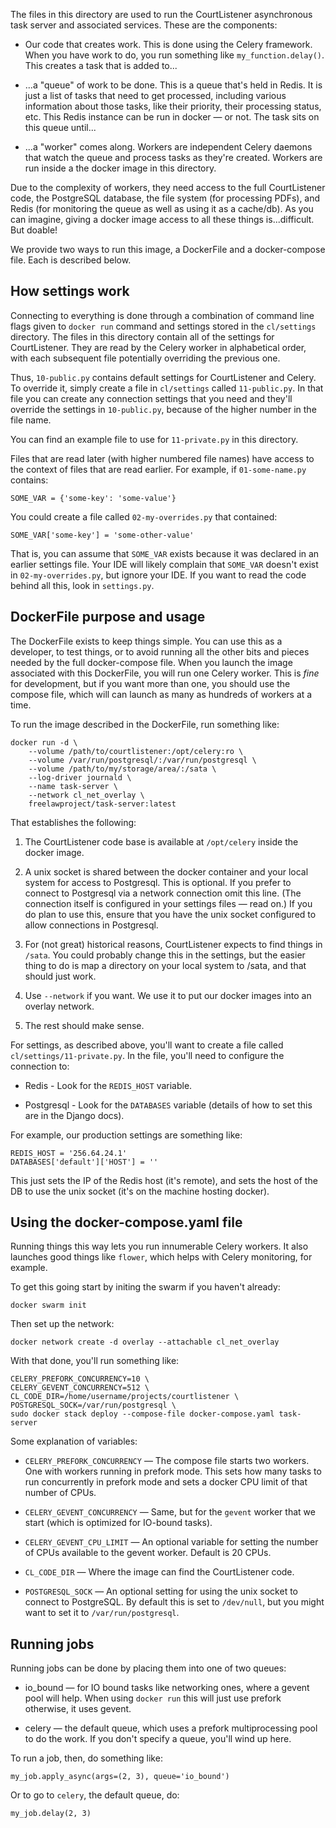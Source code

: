The files in this directory are used to run the CourtListener asynchronous task
server and associated services. These are the components:

 - Our code that creates work. This is done using the Celery framework. When 
   you have work to do, you run something like `my_function.delay()`. This
   creates a task that is added to...
 
 - ...a "queue" of work to be done. This is a queue that's held in Redis. It is 
   just a list of tasks that need to get processed, including various 
   information about those tasks, like their priority, their processing status, 
   etc. This Redis instance can be run in docker — or not. The task sits on 
   this queue until...  
 
 - ...a "worker" comes along. Workers are independent Celery daemons that watch
   the queue and process tasks as they're created. Workers are run inside a the
   docker image in this directory. 
   
Due to the complexity of workers, they need access to the full CourtListener 
code, the PostgreSQL database, the file system (for processing PDFs), and Redis
(for monitoring the queue as well as using it as a cache/db). As you can 
imagine, giving a docker image access to all these things is...difficult. But
doable! 

We provide two ways to run this image, a DockerFile and a docker-compose file. 
Each is described below.


## How settings work

Connecting to everything is done through a combination of command line flags 
given to `docker run` command and settings stored in the `cl/settings` 
directory. The files in this directory contain all of the settings for 
CourtListener. They are read by the Celery worker in alphabetical order, with
each subsequent file potentially overriding the previous one.

Thus, `10-public.py` contains default settings for CourtListener and Celery. To 
override it, simply create a file in `cl/settings` called `11-public.py`. In 
that file you can create any connection settings that you need and they'll 
override the settings in `10-public.py`, because of the higher number in the 
file name. 

You can find an example file to use for `11-private.py` in this directory.

Files that are read later (with higher numbered file names) have access to the 
context of files that are read earlier. For example, if `01-some-name.py` 
contains:
 
    SOME_VAR = {'some-key': 'some-value'}
    
You could create a file called `02-my-overrides.py` that contained:

    SOME_VAR['some-key'] = 'some-other-value'
    
That is, you can assume that `SOME_VAR` exists because it was declared in an 
earlier settings file. Your IDE will likely complain that `SOME_VAR` doesn't 
exist in `02-my-overrides.py`, but ignore your IDE. If you want to read the 
code behind all this, look in `settings.py`.


## DockerFile purpose and usage

The DockerFile exists to keep things simple. You can use this as a developer, 
to test things, or to avoid running all the other bits and pieces needed by the
full docker-compose file. When you launch the image associated with this 
DockerFile, you will run one Celery worker. This is *fine* for development, but 
if you want more than one, you should use the compose file, which will can 
launch as many as hundreds of workers at a time.

To run the image described in the DockerFile, run something like:

    docker run -d \ 
        --volume /path/to/courtlistener:/opt/celery:ro \
        --volume /var/run/postgresql/:/var/run/postgresql \
        --volume /path/to/my/storage/area/:/sata \
        --log-driver journald \
        --name task-server \
        --network cl_net_overlay \
        freelawproject/task-server:latest

That establishes the following:

1. The CourtListener code base is available at `/opt/celery` inside the docker 
   image.

1. A unix socket is shared between the docker container and your local system 
   for access to Postgresql. This is optional. If you prefer to connect to 
   Postgresql via a network connection omit this line. (The connection itself 
   is configured in your settings files — read on.) If you do plan to use this,
   ensure that you have the unix socket configured to allow connections in 
   Postgresql.

1. For (not great) historical reasons, CourtListener expects to find things in
   `/sata`. You could probably change this in the settings, but the easier 
   thing to do is map a directory on your local system to /sata, and that 
   should just work.

1. Use `--network` if you want. We use it to put our docker images into an 
   overlay network.

1. The rest should make sense.

For settings, as described above, you'll want to create a file called  
`cl/settings/11-private.py`. In the file, you'll need to configure the 
connection to:

 - Redis - Look for the `REDIS_HOST` variable.
 
 - Postgresql - Look for the `DATABASES` variable (details of how to set this
   are in the Django docs).

For example, our production settings are something like:

    REDIS_HOST = '256.64.24.1'
    DATABASES['default']['HOST'] = ''
    
This just sets the IP of the Redis host (it's remote), and sets the host of the
DB to use the unix socket (it's on the machine hosting docker).


## Using the docker-compose.yaml file

Running things this way lets you run innumerable Celery workers. It also 
launches good things like `flower`, which helps with Celery monitoring, for 
example.

To get this going start by initing the swarm if you haven't already:

    docker swarm init
    
Then set up the network:

    docker network create -d overlay --attachable cl_net_overlay
        
With that done, you'll run something like:
    
    CELERY_PREFORK_CONCURRENCY=10 \
    CELERY_GEVENT_CONCURRENCY=512 \
    CL_CODE_DIR=/home/username/projects/courtlistener \
    POSTGRESQL_SOCK=/var/run/postgresql \
    sudo docker stack deploy --compose-file docker-compose.yaml task-server

Some explanation of variables:

 - `CELERY_PREFORK_CONCURRENCY` — The compose file starts two workers. One with
   workers running in prefork mode. This sets how many tasks to run 
   concurrently in prefork mode and sets a docker CPU limit of that number of 
   CPUs.
   
 - `CELERY_GEVENT_CONCURRENCY` — Same, but for the `gevent` worker that we 
   start (which is optimized for IO-bound tasks).
   
 - `CELERY_GEVENT_CPU_LIMIT` — An optional variable for setting the number of 
   CPUs available to the gevent worker. Default is 20 CPUs.
   
 - `CL_CODE_DIR` — Where the image can find the CourtListener code. 
 
 - `POSTGRESQL_SOCK` — An optional setting for using the unix socket to connect
   to PostgreSQL. By default this is set to `/dev/null`, but you might want to
   set it to `/var/run/postgresql`.


## Running jobs

Running jobs can be done by placing them into one of two queues:

 - io_bound — for IO bound tasks like networking ones, where a gevent pool will 
   help. When using `docker run` this will just use prefork otherwise, it uses
   gevent.
 
 - celery — the default queue, which uses a prefork multiprocessing pool to do 
   the work. If you don't specify a queue, you'll wind up here.

To run a job, then, do something like:

    my_job.apply_async(args=(2, 3), queue='io_bound')
   
Or to go to `celery`, the default queue, do:

    my_job.delay(2, 3)
